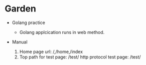 # Garden
- Golang practice
  * Golang applcication runs in web method.

- Manual
  1. Home page url:
     /,/home,/index
  2. Top path for test page:
     /test/
     http protocol test page: /test/
